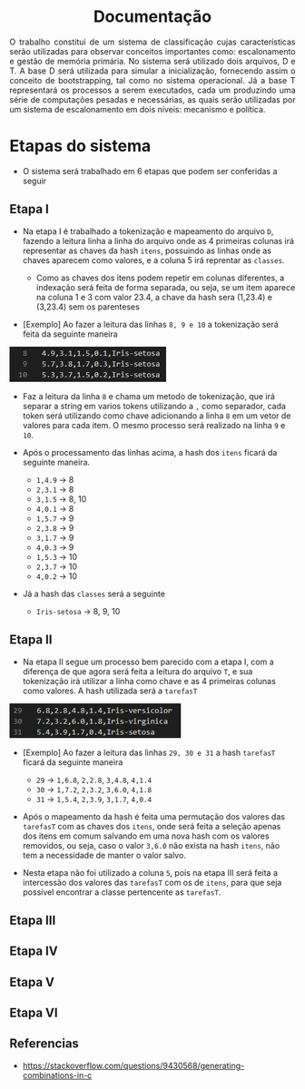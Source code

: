 <h1 align="center">Documentação</h1>

<p align="justify">
	O trabalho constitui de um sistema de classificação cujas características serão utilizadas para observar conceitos importantes como: escalonamento e gestão de memória primária. No sistema será utilizado dois arquivos, D e T. A base D será utilizada para simular a inicialização, fornecendo assim o conceito de bootstrapping, tal como no sistema operacional. Já a base T representará os processos a serem executados, cada um produzindo uma série de computações pesadas e necessárias, as quais serão utilizadas por um sistema de escalonamento em dois níveis: mecanismo e política.
</p>

# Etapas do sistema

- O sistema será trabalhado em 6 etapas que podem ser conferidas a seguir

## Etapa I

- Na etapa I é trabalhado a tokenização e mapeamento do arquivo `D`, fazendo a leitura linha a linha do arquivo onde as 4 primeiras colunas irá representar as chaves da hash `itens`, possuindo as linhas onde as chaves aparecem como valores, e a coluna 5 irá reprentar as `classes`.

  - Como as chaves dos itens podem repetir em colunas diferentes, a indexação será feita de forma separada, ou seja, se um item aparece na coluna 1 e 3 com valor 23.4, a chave da hash sera (1,23.4) e (3,23.4) sem os parenteses

- [Exemplo] Ao fazer a leitura das linhas `8, 9 e 10` a tokenização será feita da seguinte maneira

![Scrennshot](src/resource/imgs/linhasD.png)

- Faz a leitura da linha `8` e chama um metodo de tokenização, que irá separar a string em varios tokens utilizando a `,` como separador, cada token será utilizando como chave adicionando a linha `8` em um vetor de valores para cada item. O mesmo processo será realizado na linha `9` e `10`.

- Após o processamento das linhas acima, a hash dos `itens` ficará da seguinte maneira.

  - `1,4.9` -> 8
  - `2,3.1` -> 8
  - `3,1.5` -> 8, 10
  - `4,0.1` -> 8
  - `1,5.7` -> 9
  - `2,3.8` -> 9
  - `3,1.7` -> 9
  - `4,0.3` -> 9
  - `1,5.3` -> 10
  - `2,3.7` -> 10
  - `4,0.2` -> 10

- Já a hash das `classes` será a seguinte
  - `Iris-setosa` -> 8, 9, 10

## Etapa II

- Na etapa II segue um processo bem parecido com a etapa I, com a diferença de que agora será feita a leitura do arquivo `T`, e sua tokenização irá utilizar a linha como chave e as 4 primeiras colunas como valores. A hash utilizada será a `tarefasT`

![Scrennshot](src/resource/imgs/linhasT.png)

- [Exemplo] Ao fazer a leitura das linhas `29, 30 e 31` a hash `tarefasT` ficará da seguinte maneira

  - `29` -> `1,6.8`, `2,2.8`, `3,4.8`, `4,1.4`
  - `30` -> `1,7.2`, `2,3.2`, `3,6.0`, `4,1.8`
  - `31` -> `1,5.4`, `2,3.9`, `3,1.7`, `4,0.4`

- Após o mapeamento da hash é feita uma permutação dos valores das `tarefasT` com as chaves dos `itens`, onde será feita a seleção apenas dos itens em comum salvando em uma nova hash com os valores removidos, ou seja, caso o valor `3,6.0` não exista na hash `itens`, não tem a necessidade de manter o valor salvo.

- Nesta etapa não foi utilizado a coluna `5`, pois na etapa III será feita a intercessão dos valores das `tarefasT` com os de `itens`, para que seja possivel encontrar a classe pertencente as `tarefasT`.

## Etapa III

## Etapa IV

## Etapa V

## Etapa VI

## Referencias

- https://stackoverflow.com/questions/9430568/generating-combinations-in-c
